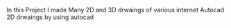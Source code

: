 In this Project I made Many 2D and 3D drwaings  of various  internet Autocad 2D drwaings by using autocad
